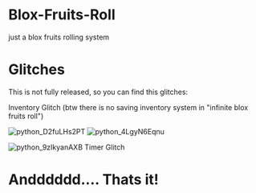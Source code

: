 # Blox-Fruits-Roll
just a blox fruits rolling system


# Glitches
This is not fully released, so you can find this glitches:

Inventory Glitch (btw there is no saving inventory system in "infinite blox fruits roll")

![python_D2fuLHs2PT](https://github.com/BloxFruitsGuy/Blox-Fruits-Roll/assets/171403526/09791273-1947-4228-b6fc-3903367077bf)
![python_4LgyN6Eqnu](https://github.com/BloxFruitsGuy/Blox-Fruits-Roll/assets/171403526/8d376168-1f10-4114-abfa-b512b786fba9)


![python_9zIkyanAXB](https://github.com/BloxFruitsGuy/Blox-Fruits-Roll/assets/171403526/cbe5881b-88a9-4188-bcb6-f763da2137d7) Timer Glitch


# Andddddd.... Thats it!


